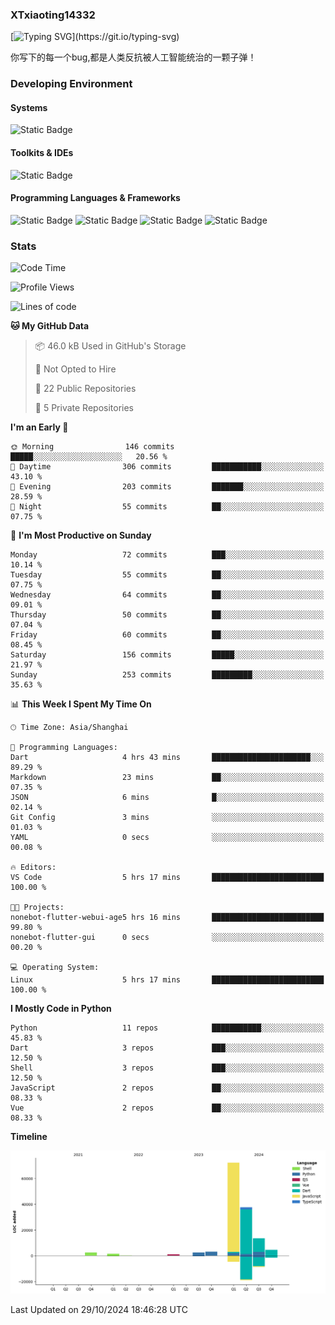 ### XTxiaoting14332

[![Typing SVG](https://readme-typing-svg.herokuapp.com?font=JetBrians+Mono&pause=1000&random=false&width=435&lines=Hello+World!)](https://git.io/typing-svg)

你写下的每一个bug,都是人类反抗被人工智能统治的一颗子弹！

### Developing Environment

#### Systems

![Static Badge](https://img.shields.io/badge/Ubuntu-%20?style=flat-square&logo=ubuntu&logoColor=white&color=E34F26)

#### Toolkits & IDEs

![Static Badge](https://img.shields.io/badge/Visual%20Studio%20Code-%20?style=flat-square&logo=visualstudiocode&logoColor=white&color=blue)

#### Programming Languages & Frameworks

![Static Badge](https://img.shields.io/badge/Dart-%20?style=flat-square&logo=dart&logoColor=white&color=0175C2)
![Static Badge](https://img.shields.io/badge/Flutter-%20?style=flat-square&logo=flutter&logoColor=white&color=02569B)
![Static Badge](https://img.shields.io/badge/Python-%20?style=flat-square&logo=python&logoColor=white&color=E7A781)
![Static Badge](https://img.shields.io/badge/Bash%20Shell-%20?style=flat-square&logo=shell&logoColor=white&color=49D868)

### Stats

<!--START_SECTION:waka-->
![Code Time](http://img.shields.io/badge/Code%20Time-154%20hrs%2052%20mins-blue)

![Profile Views](http://img.shields.io/badge/Profile%20Views-0-blue)

![Lines of code](https://img.shields.io/badge/From%20Hello%20World%20I%27ve%20Written-138.7%20thousand%20lines%20of%20code-blue)

**🐱 My GitHub Data** 

> 📦 46.0 kB Used in GitHub's Storage 
 > 
> 🚫 Not Opted to Hire
 > 
> 📜 22 Public Repositories 
 > 
> 🔑 5 Private Repositories 
 > 
**I'm an Early 🐤** 

```text
🌞 Morning                146 commits         █████░░░░░░░░░░░░░░░░░░░░   20.56 % 
🌆 Daytime                306 commits         ███████████░░░░░░░░░░░░░░   43.10 % 
🌃 Evening                203 commits         ███████░░░░░░░░░░░░░░░░░░   28.59 % 
🌙 Night                  55 commits          ██░░░░░░░░░░░░░░░░░░░░░░░   07.75 % 
```
📅 **I'm Most Productive on Sunday** 

```text
Monday                   72 commits          ███░░░░░░░░░░░░░░░░░░░░░░   10.14 % 
Tuesday                  55 commits          ██░░░░░░░░░░░░░░░░░░░░░░░   07.75 % 
Wednesday                64 commits          ██░░░░░░░░░░░░░░░░░░░░░░░   09.01 % 
Thursday                 50 commits          ██░░░░░░░░░░░░░░░░░░░░░░░   07.04 % 
Friday                   60 commits          ██░░░░░░░░░░░░░░░░░░░░░░░   08.45 % 
Saturday                 156 commits         █████░░░░░░░░░░░░░░░░░░░░   21.97 % 
Sunday                   253 commits         █████████░░░░░░░░░░░░░░░░   35.63 % 
```


📊 **This Week I Spent My Time On** 

```text
🕑︎ Time Zone: Asia/Shanghai

💬 Programming Languages: 
Dart                     4 hrs 43 mins       ██████████████████████░░░   89.29 % 
Markdown                 23 mins             ██░░░░░░░░░░░░░░░░░░░░░░░   07.35 % 
JSON                     6 mins              █░░░░░░░░░░░░░░░░░░░░░░░░   02.14 % 
Git Config               3 mins              ░░░░░░░░░░░░░░░░░░░░░░░░░   01.03 % 
YAML                     0 secs              ░░░░░░░░░░░░░░░░░░░░░░░░░   00.08 % 

🔥 Editors: 
VS Code                  5 hrs 17 mins       █████████████████████████   100.00 % 

🐱‍💻 Projects: 
nonebot-flutter-webui-age5 hrs 16 mins       █████████████████████████   99.80 % 
nonebot-flutter-gui      0 secs              ░░░░░░░░░░░░░░░░░░░░░░░░░   00.20 % 

💻 Operating System: 
Linux                    5 hrs 17 mins       █████████████████████████   100.00 % 
```

**I Mostly Code in Python** 

```text
Python                   11 repos            ███████████░░░░░░░░░░░░░░   45.83 % 
Dart                     3 repos             ███░░░░░░░░░░░░░░░░░░░░░░   12.50 % 
Shell                    3 repos             ███░░░░░░░░░░░░░░░░░░░░░░   12.50 % 
JavaScript               2 repos             ██░░░░░░░░░░░░░░░░░░░░░░░   08.33 % 
Vue                      2 repos             ██░░░░░░░░░░░░░░░░░░░░░░░   08.33 % 
```



**Timeline**

![Lines of Code chart](https://raw.githubusercontent.com/XTxiaoting14332/XTxiaoting14332/main/assets/bar_graph.png)


 Last Updated on 29/10/2024 18:46:28 UTC
<!--END_SECTION:waka-->